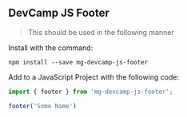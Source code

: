 ## DevCamp JS Footer

> This should be used in the following manner

Install with the command:

``` 
npm install --save mg-devcamp-js-footer
```

Add to a JavaScript Project with the following code: 

```javascript
import { footer } from 'mg-devcamp-js-footer';

footer('Some Name')
```